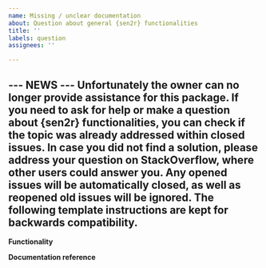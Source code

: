 ```yaml
---
name: Missing / unclear documentation
about: Question about general {sen2r} functionalities
title: ''
labels: question
assignees: ''

---
```


--- NEWS ---
Unfortunately the owner can no longer provide assistance for this package.
If you need to ask for help or make a question about {sen2r} functionalities,
you can check if the topic was already addressed within closed issues.
In case you did not find a solution, please address your question on StackOverflow, 
where other users could answer you.
Any opened issues will be automatically closed, as well as reopened old issues 
will be ignored.
The following template instructions are kept for backwards compatibility.
---

<!--

Use this template if you need information about {sen2r} funcionalities which are not [well] documented. You can use it also for GENERAL questions (e.g. "Is it possible to [...] with sen2r?"); instead, for questions related to use cases (or if in doubt about which template to use) please use the "Help needed" template.

Before opening a new issue:
1. please read the online documentation at https://sen2r.ranghetti.info/ (https://sen2r.ranghetti.info/reference/ in case of a question about a specific function);
2. if your question is related to the {sen2r} GUI, read the embedded documentation ("?" marks in the GUI);
3. check if the question was already been mentioned as a GitHub issue.

If your question is not general but related with your specific use case, please use the "Help needed" template.

IMPORTANT NOTES
1. Please remember that {sen2r} is not a commercial tool, so the developer is not obliged to provide assistance: please be polite, be patient if noone will answer you instantly and respect the Code of Conduct (https://sen2r.ranghetti.info/CODE-OF-CONDUCT.html)
2. Your are required to answer when details (generally outputs of R commands) are required, and to provide a feedback after opening an issue, even after solving your problem or if you are not yet interested in solving it. In the case of missing feedback, the developer reserve the right to ignore your future requests.
3. Tasks can be closed after 10 days of inactivity (you can reopen it if you need further help).
-->

**Functionality**
<!-- Add here a clear and concise description of the topic of your request (what you want to do and you do not know how to do it). -->

**Documentation reference**
<!-- Describe here which documentation you checked (e.g. specific pages from https://sen2r.ranghetti.info/, blog pages, paper at https://doi.org/10.1016/j.cageo.2020.104473, StackOverflow questions) without finding any answer. -->
